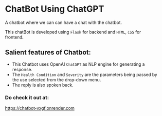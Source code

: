 # ChatBot Using ChatGPT

A chatbot where we can can have a chat with the chatbot.

This chatBot is developed using `Flask` for backend and `HTML`, `CSS` for frontend.


## **Salient features of Chatbot**:
- This Chatbot uses OpenAI `ChatGPT` as NLP engine for generating a response.
- The `Health Condition` and `Severity` are the parameters being passed by the use selected from the drop-down menu.
- The reply is also spoken back.

### **Do check it out at**:
https://chatbot-vxgf.onrender.com
